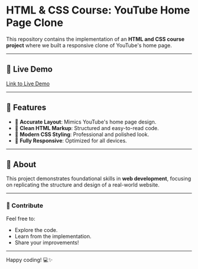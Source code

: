 # HTML & CSS Course: YouTube Home Page Clone  

This repository contains the implementation of an **HTML and CSS course project** where we built a responsive clone of YouTube's home page.  

---
## 🚀 Live Demo
[Link to Live Demo](https://khalidibnfaraj.github.io/YouTube-Home-Page-Using-HTML-CSS/) 

---

## 🌟 Features  

- 🎨 **Accurate Layout**: Mimics YouTube's home page design.  
- 🧹 **Clean HTML Markup**: Structured and easy-to-read code.  
- 💎 **Modern CSS Styling**: Professional and polished look.  
- 📱 **Fully Responsive**: Optimized for all devices.  

---

## 🚀 About  

This project demonstrates foundational skills in **web development**, focusing on replicating the structure and design of a real-world website.  

---

### 🤝 Contribute  

Feel free to:  
- Explore the code.  
- Learn from the implementation.  
- Share your improvements!  

---

Happy coding! 💻✨
